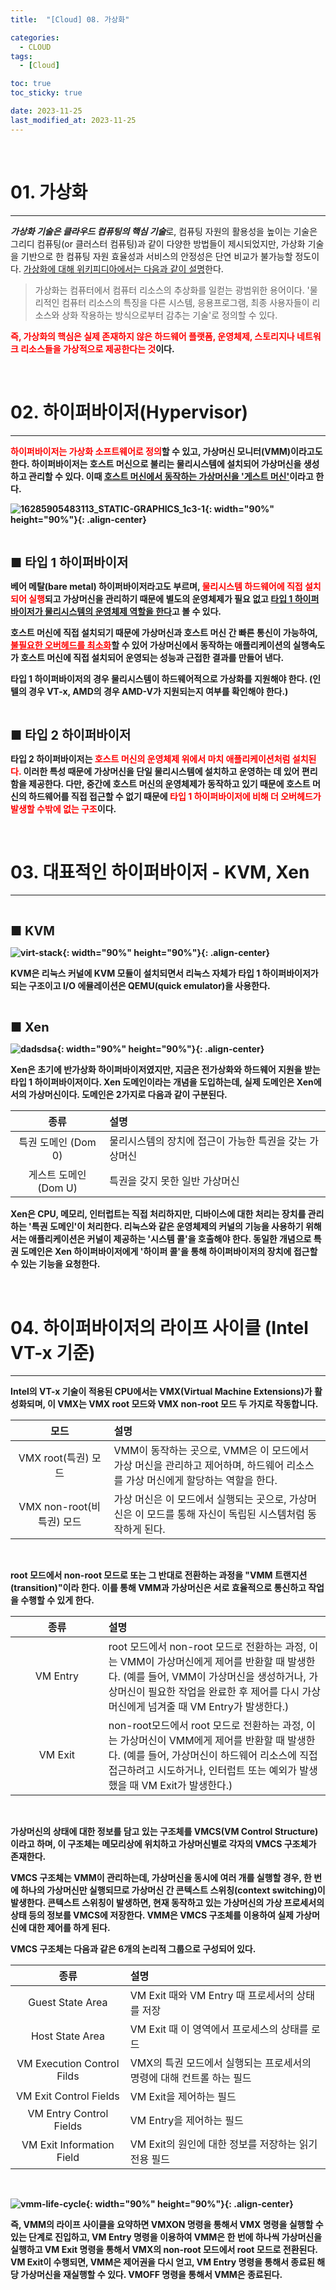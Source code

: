 ```yaml
---
title:  "[Cloud] 08. 가상화" 

categories:
  - CLOUD
tags:
  - [Cloud]

toc: true
toc_sticky: true

date: 2023-11-25
last_modified_at: 2023-11-25
---
```

<br>

# 01. 가상화
---

<style>
table {
    font-size: 12pt;
}
table th:first-of-type {
    width: 5%;
}
table th:nth-of-type(2) {
    width: 15%;
}
table th:nth-of-type(3) {
    width: 50%;
}
table th:nth-of-type(4) {
    width: 30%;
}
big {
    font-size: 15pt;
}
small { 
    font-size: 18px 
}
</style>

***가상화 기술은 클라우드 컴퓨팅의 핵심 기술***로, 컴퓨팅 자원의 활용성을 높이는 기술은 그리디 컴퓨팅(or 클러스터 컴퓨팅)과 같이 다양한 방법들이 제시되었지만, 가상화 기술을 기반으로 한 컴퓨팅 자원 효율성과 서비스의 안정성은 단연 비교가 불가능할 정도이다. <U>가상화에 대해 위키피디아에서는 다음과 같이 설명</U>한다.


> 가상화는 컴퓨터에서 컴퓨터 리소스의 추상화를 일컫는 광범위한 용어이다. '물리적인 컴퓨터 리소스의 특징을 다른 시스템, 응용프로그램, 최종 사용자들이 리소스와 상화 작용하는 방식으로부터 감추는 기술'로 정의할 수 있다.


<span style="color:red"><b>즉, 가상화의 핵심은 실제 존재하지 않은 하드웨어 플랫폼, 운영체제, 스토리지나 네트워크 리소스들을 가상적으로 제공한다는 것<b></span>이다.


<br>

# 02. 하이퍼바이저(Hypervisor)
---

<span style="color:red"><b>하이퍼바이저는 가상화 소프트웨어로 정의</b></span>할 수 있고, 가상머신 모니터(VMM)이라고도 한다. 하이퍼바이저는 호스트 머신으로 불리는 물리시스템에 설치되어 가상머신을 생성하고 관리할 수 있다. 이때 <U>호스트 머신에서 동작하는 가상머신을 '게스트 머신'</U>이라고 한다.

![16285905483113_STATIC-GRAPHICS_1c3-1](https://github.com/revenge1005/kubernetes_build_ansible_playbook/assets/42735894/27129a4a-3bcf-4b65-9570-6d58e9812bcb){: width="90%" height="90%"}{: .align-center}

<br>

<big> **■ 타입 1 하이퍼바이저** </big> <br>

베어 메탈(bare metal) 하이퍼바이저라고도 부르며, <span style="color:red"><b>물리시스템 하드웨어에 직접 설치되어 실행</b></span>되고 가상머신을 관리하기 때문에 별도의 운영체제가 필요 없고 <U>타입 1 하이퍼바이저가 물리시스템의 운영체제 역할을 한다</U>고 볼 수 있다.


호스트 머신에 직접 설치되기 때문에 가상머신과 호스트 머신 간 빠른 통신이 가능하여, <span style="color:red"><b><U>불필요한 오버헤드를 최소화</U></b></span>할 수 있어 가상머신에서 동작하는 애플리케이션의 실행속도가 호스트 머신에 직접 설치되어 운영되는 성능과 근접한 결과를 만들어 낸다.


타입 1 하이퍼바이저의 경우 물리시스템이 하드웨어적으로 가상화를 지원해야 한다. (인텔의 경우 VT-x, AMD의 경우 AMD-V가 지원되는지 여부를 확인해야 한다.)

<br>

<big> **■ 타입 2 하이퍼바이저** </big> <br>

타입 2 하이퍼바이저는 <span style="color:red"><b>호스트 머신의 운영체제 위에서 마치 애플리케이션처럼 설치된다.</b></span> 이러한 특성 때문에 가상머신을 단일 물리시스템에 설치하고 운영하는 데 있어 편리함을 제공한다. 다만, 중간에 호스트 머신의 운영체제가 동작하고 있기 때문에 호스트 머신의 하드웨어를 직접 접근할 수 없기 때문에 <span style="color:red"><b>타입 1 하이퍼바이저에 비해 더 오버헤드가 발생할 수밖에 없는 구조</b></span>이다.


<br>

# 03. 대표적인 하이퍼바이저 - KVM, Xen
---

<br>

<big> **■ KVM** </big> <br>

![virt-stack](https://github.com/revenge1005/kubernetes_build_ansible_playbook/assets/42735894/605cfd4b-6197-4b52-b0e3-4b6af52e1bfa){: width="90%" height="90%"}{: .align-center}

KVM은 리눅스 커널에 KVM 모듈이 설치되면서 리눅스 자체가 타입 1 하이퍼바이저가 되는 구조이고 I/O 에뮬레이션은 QEMU(quick emulator)을 사용한다.

<br>

<big> **■ Xen** </big> <br>

![dadsdsa](https://github.com/revenge1005/kubernetes_build_ansible_playbook/assets/42735894/94c894a9-c9fa-49a9-af56-6bfb04be3a1e){: width="90%" height="90%"}{: .align-center}

Xen은 초기에 반가상화 하이퍼바이저였지만, 지금은 전가상화와 하드웨어 지원을 받는 타입 1 하이퍼바이저이다. Xen 도메인이라는 개념을 도입하는데, 실제 도메인은 Xen에서의 가상머신이다. 도메인은 2가지로 다음과 같이 구분된다.

| 종류 | 설명 |
| :---: | :--- |
| 특권 도메인 (Dom 0) | 물리시스템의 장치에 접근이 가능한 특권을 갖는 가상머신 |
| 게스트 도메인 (Dom U) | 특권을 갖지 못한 일반 가상머신 |

Xen은 CPU, 메모리, 인터럽트는 직접 처리하지만, 디바이스에 대한 처리는 장치를 관리하는 '특권 도메인'이 처리한다. 리눅스와 같은 운영체제의 커널의 기능을 사용하기 위해서는 애플리케이션은 커널이 제공하는 '시스템 콜'을 호출해야 한다. 동일한 개념으로 특권 도메인은 Xen 하이퍼바이저에게 '하이퍼 콜'을 통해 하이퍼바이저의 장치에 접근할 수 있는 기능을 요청한다.

<br>

# 04. 하이퍼바이저의 라이프 사이클 (Intel VT-x 기준)
---

Intel의 VT-x 기술이 적용된 CPU에서는 VMX(Virtual Machine Extensions)가 활성화되며, 이 VMX는 VMX root 모드와 VMX non-root 모드 두 가지로 작동합니다.

| 모드 | 설명 |
| :---: | :--- |
| VMX root(특권) 모드 | VMM이 동작하는 곳으로, VMM은 이 모드에서 가상 머신을 관리하고 제어하며, 하드웨어 리소스를 가상 머신에게 할당하는 역할을 한다. |
| VMX non-root(비특권) 모드 | 가상 머신은 이 모드에서 실행되는 곳으로, 가상머신은 이 모드를 통해 자신이 독립된 시스템처럼 동작하게 된다. | 

<br>

root 모드에서 non-root 모드로 또는 그 반대로 전환하는 과정을 "VMM 트랜지션(transition)"이라 한다. 이를 통해 VMM과 가상머신은 서로 효율적으로 통신하고 작업을 수행할 수 있게 한다.

| 종류 | 설명 |
| :---: | :--- |
| VM Entry | root 모드에서 non-root 모드로 전환하는 과정, 이는 VMM이 가상머신에게 제어를 반환할 때 발생한다. (예를 들어, VMM이 가상머신을 생성하거나, 가상머신이 필요한 작업을 완료한 후 제어를 다시 가상머신에게 넘겨줄 때 VM Entry가 발생한다.) |
| VM Exit | non-root모드에서 root 모드로 전환하는 과정, 이는 가상머신이 VMM에게 제어를 반환할 때 발생한다. (예를 들어, 가상머신이 하드웨어 리소스에 직접 접근하려고 시도하거나, 인터럽트 또는 예외가 발생했을 때 VM Exit가 발생한다.) | 

<br>

가상머신의 상태에 대한 정보를 담고 있는 구조체를 VMCS(VM Control Structure)이라고 하며, 이 구조체는 메모리상에 위치하고 가상머신별로 각자의 VMCS 구조체가 존재한다.

VMCS 구조체는 VMM이 관리하는데, 가상머신을 동시에 여러 개를 실행할 경우, 한 번에 하나의 가상머신만 실행되므로 가상머신 간 콘텍스트 스위칭(context switching)이 발생한다. 콘텍스트 스위칭이 발생하면, 현재 동작하고 있는 가상머신의 가상 프로세서의 상태 등의 정보를 VMCS에 저장한다. VMM은 VMCS 구조체를 이용하여 실제 가상머신에 대한 제어를 하게 된다.

VMCS 구조체는 다음과 같은 6개의 논리적 그룹으로 구성되어 있다.

| 종류 | 설명 |
| :---: | :--- |
| Guest State Area | VM Exit 때와 VM Entry 때 프로세서의 상태를 저장 |
| Host State Area | VM Exit 때 이 영역에서 프로세스의 상태를 로드 |
| VM Execution Control Filds | VMX의 특권 모드에서 실행되는 프로세서의 명령에 대해 컨트롤 하는 필드 |
| VM Exit Control Fields | VM Exit을 제어하는 필드 |
| VM Entry Control Fields | VM Entry을 제어하는 필드 |
| VM Exit Information Field | VM Exit의 원인에 대한 정보를 저장하는 읽기전용 필드 |

<br>

![vmm-life-cycle](https://github.com/revenge1005/kubernetes_build_ansible_playbook/assets/42735894/36182476-57c4-4e39-94cf-6ace7c512727){: width="90%" height="90%"}{: .align-center}

즉, VMM의 라이프 사이클을 요약하면 VMXON 명령을 통해서 VMX 명령을 실행할 수 있는 단계로 진입하고, VM Entry 명령을 이용하여 VMM은 한 번에 하나씩 가상머신을 실행하고 VM Exit 명령을 통해서 VMX의 non-root 모드에서 root 모드로 전환된다. VM Exit이 수행되면, VMM은 제어권을 다시 얻고, VM Entry 명령을 통해서 종료된 해당 가상머신을 재실행할 수 있다. VMOFF 명령을 통해서 VMM은 종료된다.